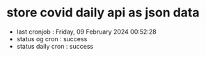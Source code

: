 # store covid daily api as json data

- last cronjob : Friday, 09 February 2024 00:52:28
- status og cron : success
- status daily cron : success
      
      